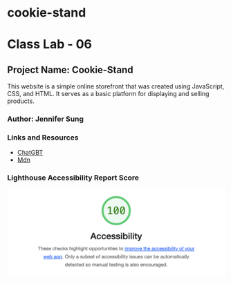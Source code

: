 # cookie-stand

# Class Lab - 06

## Project Name: Cookie-Stand

This website is a simple online storefront that was created using JavaScript, CSS, and HTML. It serves as a basic platform for displaying and selling products.

### Author: Jennifer Sung

### Links and Resources

* [ChatGBT](https://chat.openai.com/)
* [Mdn](https://developer.mozilla.org/en-US/docs/Web/JavaScript/Reference/Global_Objects/Math/floor)

### Lighthouse Accessibility Report Score

![access-image](img/access-image.jpg)



